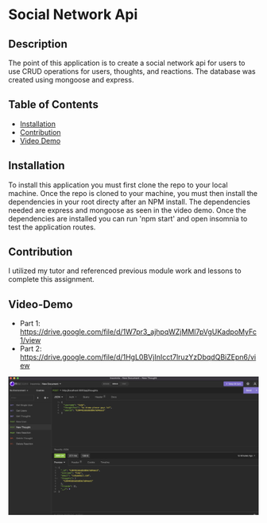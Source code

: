 # Social Network Api

## Description 
The point of this application is to create a social network api for users to use CRUD operations for users, thoughts, and reactions. The database was created using mongoose and express. 

## Table of Contents

* [Installation](#installation)
* [Contribution](#contribution)
* [Video Demo](#video-demo)

## Installation 
To install this application you must first clone the repo to your local machine. Once the repo is cloned to your machine, you must then install the dependencies in your root directy after an NPM install. The dependencies needed are express and mongoose as seen in the video demo. Once the dependencies are installed you can run 'npm start' and open insomnia to test the application routes. 

## Contribution 
I utilized my tutor and referenced previous module work and lessons to complete this assignment. 

## Video-Demo
* Part 1: https://drive.google.com/file/d/1W7pr3_ajhpqWZjMMl7pVgUKadpoMyFc1/view
* Part 2: https://drive.google.com/file/d/1HgL0BVjInIcct7lruzYzDbqdQBiZEpn6/view

![Screenshot](./public/imgs/screenshot.png)
